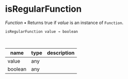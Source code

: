 # isRegularFunction

_Function_ &bull; Returns true if _value_ is an instance of `Function`.

<pre><code>isRegularFunction value &rarr; boolean</code></pre>
<br>

| name | type | description |
|------|------|-------------|
|value|any||
|boolean|any||



